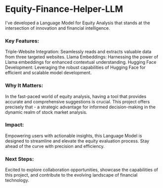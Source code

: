 # Equity-Finance-Helper-LLM

I've developed a Language Model for Equity Analysis that stands at the intersection of innovation and financial intelligence.

### Key Features:

Triple-Website Integration: Seamlessly reads and extracts valuable data from three targeted websites.
Llama Embeddings: Harnessing the power of Llama embeddings for enhanced contextual understanding.
Hugging Face Development: Leveraging the robust capabilities of Hugging Face for efficient and scalable model development.

### Why It Matters:
In the fast-paced world of equity analysis, having a tool that provides accurate and comprehensive suggestions is crucial. This project offers precisely that - a strategic advantage for informed decision-making in the dynamic realm of stock market analysis.

### Impact:
Empowering users with actionable insights, this Language Model is designed to streamline and elevate the equity evaluation process. Stay ahead of the curve with precision and efficiency.

### Next Steps:
Excited to explore collaboration opportunities, showcase the capabilities of this project, and contribute to the evolving landscape of financial technology.
